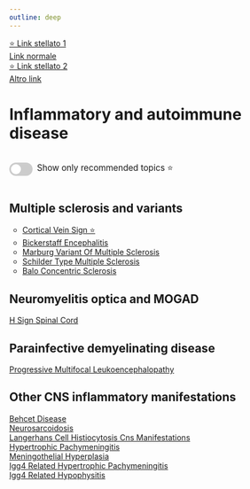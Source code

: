 ```yaml
---
outline: deep
---
```


<style>

.star-link-list {
  list-style-type: none !important;
  padding-left: 0 !important;
  margin-left: 0 !important;
}

.switch-container {
  display: flex;
  align-items: center;
  gap: 0.5rem;
  padding: 1rem 0;
  font-size: 0.95rem;
}

.switch {
  position: relative;
  display: inline-block;
  width: 42px;
  height: 24px;
}

.switch input {
  opacity: 0;
  width: 0;
  height: 0;
}

.slider {
  position: absolute;
  cursor: pointer;
  top: 0; left: 0; right: 0; bottom: 0;
  background-color: #ccc;
  border-radius: 24px;
  transition: 0.4s;
}

.slider:before {
  content: "";
  position: absolute;
  height: 18px;
  width: 18px;
  left: 3px;
  bottom: 3px;
  background-color: white;
  border-radius: 50%;
  transition: 0.4s;
}

input:checked + .slider {
  background-color: #42b983;
}

input:checked + .slider:before {
  transform: translateX(18px);
}

</style>


<ul class="star-link-list">
  <li><a href="#">⭐ Link stellato 1</a></li>
  <li><a href="#">Link normale</a></li>
  <li><a href="#">⭐ Link stellato 2</a></li>
  <li><a href="#">Altro link</a></li>
</ul>

# Inflammatory and autoimmune disease

<div class="switch-container">
  <label class="switch">
    <input type="checkbox" id="toggle-stars">
    <span class="slider"></span>
  </label>
  <span>Show only recommended topics ⭐</span>
</div>

## Multiple sclerosis and variants

<ul class="star-link-list">

- [Cortical Vein Sign ⭐](https://radiopaedia.org/articles/cortical-vein-sign)  
- [Bickerstaff Encephalitis](https://radiopaedia.org/articles/bickerstaff-encephalitis)  
- [Marburg Variant Of Multiple Sclerosis](https://radiopaedia.org/articles/marburg-variant-of-multiple-sclerosis)  
- [Schilder Type Multiple Sclerosis](https://radiopaedia.org/articles/schilder-type-multiple-sclerosis)  
- [Balo Concentric Sclerosis](https://radiopaedia.org/articles/balo-concentric-sclerosis-3)  

</ul>

## Neuromyelitis optica and MOGAD

[H Sign Spinal Cord](https://radiopaedia.org/articles/h-sign-spinal-cord-1)  

## Parainfective demyelinating disease

[Progressive Multifocal Leukoencephalopathy](https://radiopaedia.org/articles/progressive-multifocal-leukoencephalopathy)  

## Other CNS inflammatory manifestations

[Behcet Disease](https://radiopaedia.org/articles/behcet-disease-2)  
[Neurosarcoidosis](https://radiopaedia.org/articles/neurosarcoidosis)  
[Langerhans Cell Histiocytosis Cns Manifestations](https://radiopaedia.org/articles/langerhans-cell-histiocytosis-cns-manifestations)  
[Hypertrophic Pachymeningitis](https://radiopaedia.org/articles/hypertrophic-pachymeningitis)  
[Meningothelial Hyperplasia](https://radiopaedia.org/articles/meningothelial-hyperplasia)  
[Igg4 Related Hypertrophic Pachymeningitis](https://radiopaedia.org/articles/igg4-related-hypertrophic-pachymeningitis-1)  
[Igg4 Related Hypophysitis](https://radiopaedia.org/articles/igg4-related-hypophysitis)  